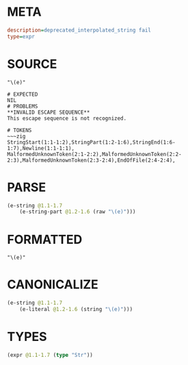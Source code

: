 # META
~~~ini
description=deprecated_interpolated_string fail
type=expr
~~~
# SOURCE
~~~roc
"\(e)"
~~~
~~~
# EXPECTED
NIL
# PROBLEMS
**INVALID ESCAPE SEQUENCE**
This escape sequence is not recognized.

# TOKENS
~~~zig
StringStart(1:1-1:2),StringPart(1:2-1:6),StringEnd(1:6-1:7),Newline(1:1-1:1),
MalformedUnknownToken(2:1-2:2),MalformedUnknownToken(2:2-2:3),MalformedUnknownToken(2:3-2:4),EndOfFile(2:4-2:4),
~~~
# PARSE
~~~clojure
(e-string @1.1-1.7
	(e-string-part @1.2-1.6 (raw "\(e)")))
~~~
# FORMATTED
~~~roc
"\(e)"
~~~
# CANONICALIZE
~~~clojure
(e-string @1.1-1.7
	(e-literal @1.2-1.6 (string "\(e)")))
~~~
# TYPES
~~~clojure
(expr @1.1-1.7 (type "Str"))
~~~
